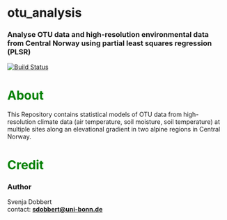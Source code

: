 # otu_analysis

### Analyse OTU data and high-resolution environmental data from Central Norway using partial least squares regression (PLSR) 

[![Build Status](https://github.com/svdobbert/otu_analysis/workflows/CI/badge.svg)](https://github.com/svdobbert/otu_analysis/actions)

# <span style="color:green"> **About** </span> 

This Repository contains statistical models of OTU data from high-resolution climate data (air temperature, soil moisture, soil temperature) at multiple sites along an elevational gradient in two alpine regions in Central Norway.

# <span style="color:green"> **Credit** </span> 

### **Author**

Svenja Dobbert     
contact: **sdobbert@uni-bonn.de**

